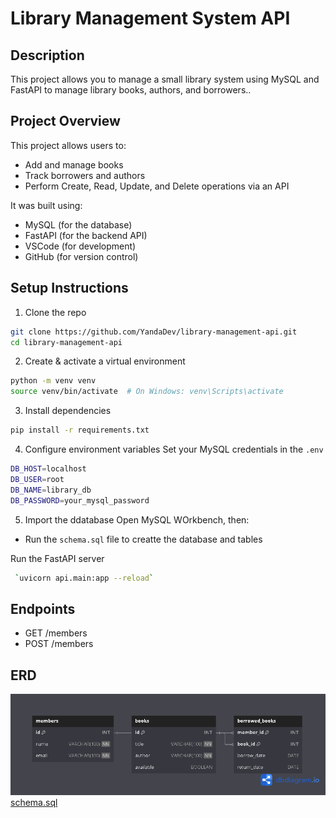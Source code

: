 # Library Management System API

## Description
This project allows you to manage a small library system using MySQL and FastAPI to manage library books, authors, and borrowers..

## Project Overview

This project allows users to:
- Add and manage books
- Track borrowers and authors
- Perform Create, Read, Update, and Delete operations via an API

It was built using:
- MySQL (for the database)
- FastAPI (for the backend API)
- VSCode (for development)
- GitHub (for version control)

## Setup Instructions

1. Clone the repo 
```bash
git clone https://github.com/YandaDev/library-management-api.git
cd library-management-api
```
2. Create & activate a virtual environment
```bash
python -m venv venv
source venv/bin/activate  # On Windows: venv\Scripts\activate
```
3. Install dependencies
```bash
pip install -r requirements.txt
```
4. Configure environment variables
Set  your MySQL credentials in the `.env`
```bash
DB_HOST=localhost
DB_USER=root
DB_NAME=library_db
DB_PASSWORD=your_mysql_password
```
5. Import the ddatabase
Open MySQL WOrkbench, then:
- Run the `schema.sql` file to creatte the database and tables

Run the FastAPI server
```bash
 `uvicorn api.main:app --reload`
```

## Endpoints
- GET /members
- POST /members

## ERD

![Entity-Relationship Diagram (ERD)](docs/ERD.png)
[schema.sql](schema.sql)

